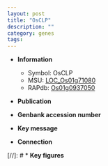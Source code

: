 ```yaml
---
layout: post
title: "OsCLP"
description: ""
category: genes
tags: 
---
```


* **Information**  
    + Symbol: OsCLP  
    + MSU: [LOC_Os01g71080](http://rice.uga.edu/cgi-bin/ORF_infopage.cgi?orf=LOC_Os01g71080)  
    + RAPdb: [Os01g0937050](http://rapdb.dna.affrc.go.jp/viewer/gbrowse_details/irgsp1?name=Os01g0937050)  

* **Publication**  

* **Genbank accession number**  

* **Key message**  

* **Connection**  

[//]: # * **Key figures**  


